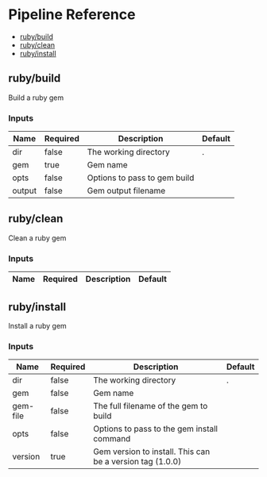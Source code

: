 <!-- start:pipeline-reference-gen -->
# Pipeline Reference


- [ruby/build](#rubybuild)
- [ruby/clean](#rubyclean)
- [ruby/install](#rubyinstall)

## ruby/build

Build a ruby gem

### Inputs

| Name | Required | Description | Default |
| ---- | -------- | ----------- | ------- |
| dir | false | The working directory  | . |
| gem | true | Gem name  |  |
| opts | false | Options to pass to gem build  |  |
| output | false | Gem output filename  |  |

## ruby/clean

Clean a ruby gem

### Inputs

| Name | Required | Description | Default |
| ---- | -------- | ----------- | ------- |

## ruby/install

Install a ruby gem

### Inputs

| Name | Required | Description | Default |
| ---- | -------- | ----------- | ------- |
| dir | false | The working directory  | . |
| gem | false | Gem name  |  |
| gem-file | false | The full filename of the gem to build  |  |
| opts | false | Options to pass to the gem install command  |  |
| version | true | Gem version to install. This can be a version tag (1.0.0)  |  |


<!-- end:pipeline-reference-gen -->